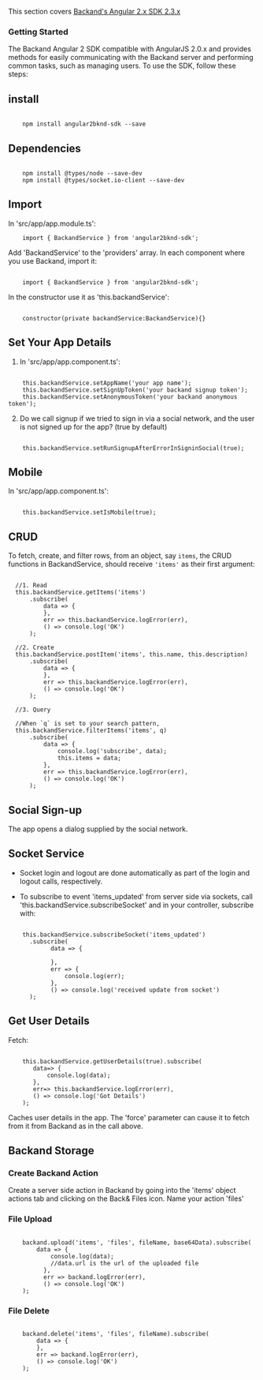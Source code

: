 This section covers [Backand's Angular 2.x SDK 2.3.x](https://github.com/backand/angular2bknd-sdk)

### Getting Started

The Backand Angular 2 SDK compatible with AngularJS 2.0.x and provides methods for easily communicating with the Backand server and performing common tasks, such as managing users. To use the SDK, follow these steps:

## install

```

    npm install angular2bknd-sdk --save

```

## Dependencies

```

    npm install @types/node --save-dev
    npm install @types/socket.io-client --save-dev

```

## Import

In 'src/app/app.module.ts':

```
    import { BackandService } from 'angular2bknd-sdk';

```

Add 'BackandService' to the 'providers' array. In each component where you use Backand, import it:

```

    import { BackandService } from 'angular2bknd-sdk';

```

In the constructor use it as 'this.backandService':

```

    constructor(private backandService:BackandService){}

```


## Set Your App Details

1. In 'src/app/app.component.ts':

```

    this.backandService.setAppName('your app name');
    this.backandService.setSignUpToken('your backand signup token');
    this.backandService.setAnonymousToken('your backand anonymous token');

```

2. Do we call signup if we tried to sign in via a social network, and the user is not signed up for the app? (true by
 default)

```

    this.backandService.setRunSignupAfterErrorInSigninSocial(true);

```

## Mobile

In 'src/app/app.component.ts':

```

    this.backandService.setIsMobile(true);

```

## CRUD

To fetch, create, and filter rows, from an object, say `items`, the CRUD functions in BackandService, should receive `'items'` as their first argument:

```

  //1. Read
  this.backandService.getItems('items')
      .subscribe(
          data => {
          },
          err => this.backandService.logError(err),
          () => console.log('OK')
      );

  //2. Create
  this.backandService.postItem('items', this.name, this.description)
      .subscribe(
          data => {
          },
          err => this.backandService.logError(err),
          () => console.log('OK')
      );

  //3. Query

  //When `q` is set to your search pattern,
  this.backandService.filterItems('items', q)
      .subscribe(
          data => {
              console.log('subscribe', data);
              this.items = data;
          },
          err => this.backandService.logError(err),
          () => console.log('OK')
      );

```

## Social Sign-up

The app opens a dialog supplied by the social network.

## Socket Service

* Socket login and logout are done automatically as part of the login and logout calls, respectively.

* To subscribe to event 'items_updated' from server side via sockets, call 'this.backandService.subscribeSocket' and in your controller, subscribe with:

```

    this.backandService.subscribeSocket('items_updated')
      .subscribe(
            data => {

            },
            err => {
                console.log(err);
            },
            () => console.log('received update from socket')
      );

```

## Get User Details

Fetch:

```

    this.backandService.getUserDetails(true).subscribe(
       data=> {
           console.log(data);
       },
       err=> this.backandService.logError(err),
       () => console.log('Got Details')
    );

```

Caches user details in the app. The 'force' parameter can cause it to fetch from it from Backand as in the call above.

## Backand Storage

### Create Backand Action

Create a server side action in Backand by going into the 'items' object actions tab and clicking on the Back& Files icon. Name your action 'files'

### File Upload

```

    backand.upload('items', 'files', fileName, base64Data).subscribe(
        data => {
            console.log(data);
            //data.url is the url of the uploaded file
          },
          err => backand.logError(err),
          () => console.log('OK')
    );

```

### File Delete

```

    backand.delete('items', 'files', fileName).subscribe(
        data => {
        },
        err => backand.logError(err),
        () => console.log('OK')
    );

```
